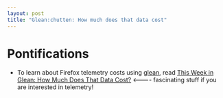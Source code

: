 ```yaml
---
layout: post
title: "Glean:chutten: How much does that data cost"
---
```


# Pontifications

* To learn about Firefox telemetry costs using [glean](https://docs.telemetry.mozilla.org/concepts/glean/glean.html), read [This Week in Glean: How Much Does That Data Cost?](https://chuttenblog.wordpress.com/2020/04/15/this-week-in-glean-how-much-does-that-data-cost/) <---- fascinating stuff if you are interested in telemetry!

